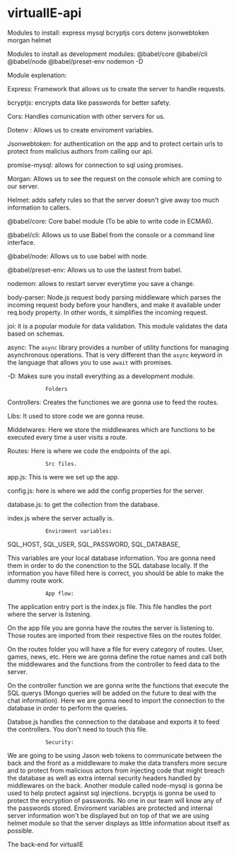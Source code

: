 # virtualIE-api

Modules to install:
express mysql bcryptjs cors dotenv jsonwebtoken morgan helmet

Modules to install as development modules:
@babel/core @babel/cli @babel/node @babel/preset-env nodemon -D

Module explenation:

Express: Framework that allows us to create the server to handle requests.

bcryptjs: encrypts data like passwords for better safety.

Cors: Handles comunication with other servers for us.

Dotenv : Allows us to create enviroment variables.

Jsonwebtoken: for authentication on the app and to protect certain urls to protect from malicius authors from calling our api.

promise-mysql: allows for connection to sql using promises.

Morgan: Allows us to see the request on the console which are coming to our server.

Helmet: adds safety rules so that the server doesn't give away too much information to callers.

@babel/core: Core babel module (To be able to write code in ECMA6).

@babel/cli: Allows us to use Babel from the console or a command line interface.

@babel/node: Allows us to use babel with node.

@babel/preset-env: Allows us to use the lastest from babel.

nodemon: allows to restart server everytime you save a change.

body-parser: Node.js request body parsing middleware which parses the incoming request body before your handlers,
and make it available under req.body property. In other words, it simplifies the incoming request.

joi: it is a popular module for data validation. This module validates the data based on schemas.

async: The `async` library provides a number of utility functions for managing asynchronous operations. That is very different than the `async` keyword in the language that allows you to use `await` with promises.

-D: Makes sure you install everything as a development module.

                Folders

Controllers: Creates the functiones we are gonna use to feed the routes.

Libs: It used to store code we are gonna reuse.

Middelwares: Here we store the middlewares which are functions to be executed every time a user visits a route.

Routes: Here is where we code the endpoints of the api.

                Src files.

app.js: This is were we set up the app.

config.js: here is where we add the config properties for the server.

database.js: to get the collection from the database.

index.js where the server actually is.

                Enviroment variables:

SQL_HOST,
SQL_USER,
SQL_PASSWORD,
SQL_DATABASE,

This variables are your local database information. You are gonna need them in order to do the conenction to the SQL database locally. If the information you have filled here is correct, you should be able to make the dummy route work.

                App flow:

The application entry port is the index.js file. This file handles the port where the server is listening.

On the app file you are gonna have the routes the server is listening to. Those routes are imported from their respective files on the routes folder.

On the routes folder you will have a file for every category of routes. User, games, news, etc. Here we are gonna define the rotue names and call both the middlewares and the functions from the controller to feed data to the server.

On the controller function we are gonna write the functions that execute the SQL querys (Mongo queries will be added on the future to deal with the chat information). Here we are gonna need to import the connection to the database in order to perform the queries.

Databse.js handles the connection to the database and exports it to feed the controllers. You don't need to touch this file.

                Security:

We are going to be using Jason web tokens to communicate between the back and the front as a middleware to make the data transfers more secure and to protect from malicious actors from injecting code that might breach the database as well as extra internal security headers handled by middlewares on the back. Another module called node-mysql is gonna be used to help protect against sql injections. bcryptjs is gonna be used to protect the encryption of passwords. No one in our team will know any of the passwords stored. Enviroment variables are protected and internal server information won't be displayed but on top of that we are using helmet module so that the server displays as little information about itself as possible.

The back-end for virtualIE
